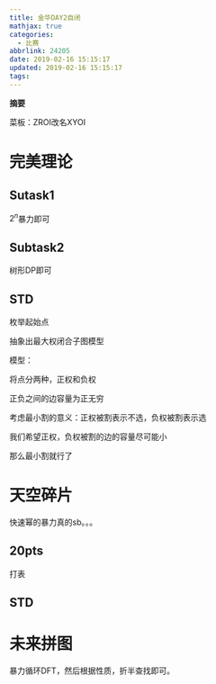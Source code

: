 ```yaml
---
title: 金华DAY2自闭
mathjax: true
categories:
  - 比赛
abbrlink: 24205
date: 2019-02-16 15:15:17
updated: 2019-02-16 15:15:17
tags:
---
```



**摘要**

菜板：ZROI改名XYOI


<!--more-->

# 完美理论

## Sutask1

$2^n$暴力即可

## Subtask2

树形DP即可

## STD

枚举起始点

抽象出最大权闭合子图模型

模型：

将点分两种，正权和负权

正负之间的边容量为正无穷

考虑最小割的意义：正权被割表示不选，负权被割表示选

我们希望正权，负权被割的边的容量尽可能小

那么最小割就行了



# 天空碎片

快速幂的暴力真的sb。。。

## 20pts

打表

## STD



# 未来拼图

暴力循环DFT，然后根据性质，折半查找即可。